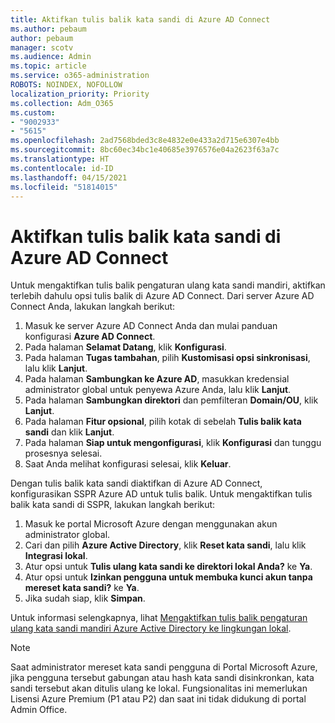 ```yaml
---
title: Aktifkan tulis balik kata sandi di Azure AD Connect
ms.author: pebaum
author: pebaum
manager: scotv
ms.audience: Admin
ms.topic: article
ms.service: o365-administration
ROBOTS: NOINDEX, NOFOLLOW
localization_priority: Priority
ms.collection: Adm_O365
ms.custom:
- "9002933"
- "5615"
ms.openlocfilehash: 2ad7568bded3c8e4832e0e433a2d715e6307e4bb
ms.sourcegitcommit: 8bc60ec34bc1e40685e3976576e04a2623f63a7c
ms.translationtype: HT
ms.contentlocale: id-ID
ms.lasthandoff: 04/15/2021
ms.locfileid: "51814015"
---
```

# <a name="enable-password-writeback-in-azure-ad-connect"></a>Aktifkan tulis balik kata sandi di Azure AD Connect

Untuk mengaktifkan tulis balik pengaturan ulang kata sandi mandiri, aktifkan terlebih dahulu opsi tulis balik di Azure AD Connect. Dari server Azure AD Connect Anda, lakukan langkah berikut:

1. Masuk ke server Azure AD Connect Anda dan mulai panduan konfigurasi **Azure AD Connect**.
2. Pada halaman **Selamat Datang**, klik **Konfigurasi**.
3. Pada halaman **Tugas tambahan**, pilih **Kustomisasi opsi sinkronisasi**, lalu klik **Lanjut**.
4. Pada halaman **Sambungkan ke Azure AD**, masukkan kredensial administrator global untuk penyewa Azure Anda, lalu klik **Lanjut**.
5. Pada halaman **Sambungkan direktori** dan pemfilteran **Domain/OU**, klik **Lanjut**.
6. Pada halaman **Fitur opsional**, pilih kotak di sebelah **Tulis balik kata sandi** dan klik **Lanjut**.
7. Pada halaman **Siap untuk mengonfigurasi**, klik **Konfigurasi** dan tunggu prosesnya selesai.
8. Saat Anda melihat konfigurasi selesai, klik **Keluar**.

Dengan tulis balik kata sandi diaktifkan di Azure AD Connect, konfigurasikan SSPR Azure AD untuk tulis balik.  Untuk mengaktifkan tulis balik kata sandi di SSPR, lakukan langkah berikut:

1. Masuk ke portal Microsoft Azure dengan menggunakan akun administrator global.
2. Cari dan pilih **Azure Active Directory**, klik **Reset kata sandi**, lalu klik **Integrasi lokal**.
3. Atur opsi untuk **Tulis ulang kata sandi ke direktori lokal Anda?** ke **Ya**.
4. Atur opsi untuk **Izinkan pengguna untuk membuka kunci akun tanpa mereset kata sandi?** ke **Ya**.
5. Jika sudah siap, klik **Simpan**.

Untuk informasi selengkapnya, lihat [Mengaktifkan tulis balik pengaturan ulang kata sandi mandiri Azure Active Directory ke lingkungan lokal](https://docs.microsoft.com/azure/active-directory/authentication/tutorial-enable-sspr-writeback).

> [!NOTE]
>  Saat administrator mereset kata sandi pengguna di Portal Microsoft Azure, jika pengguna tersebut gabungan atau hash kata sandi disinkronkan, kata sandi tersebut akan ditulis ulang ke lokal. Fungsionalitas ini memerlukan Lisensi Azure Premium (P1 atau P2) dan saat ini tidak didukung di portal Admin Office.
